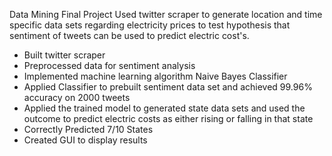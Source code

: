 Data Mining Final Project
Used twitter scraper to generate location and time specific data sets regarding electricity prices to test hypothesis that sentiment of tweets can be used to predict electric cost's.
* Built twitter scraper
* Preprocessed data for sentiment analysis
* Implemented machine learning algorithm Naive Bayes Classifier
* Applied Classifier to prebuilt sentiment data set and achieved 99.96% accuracy on 2000 tweets
* Applied the trained model to generated state data sets and used the outcome to predict electric costs as either rising or falling in that state
* Correctly Predicted 7/10 States
* Created GUI to display results
